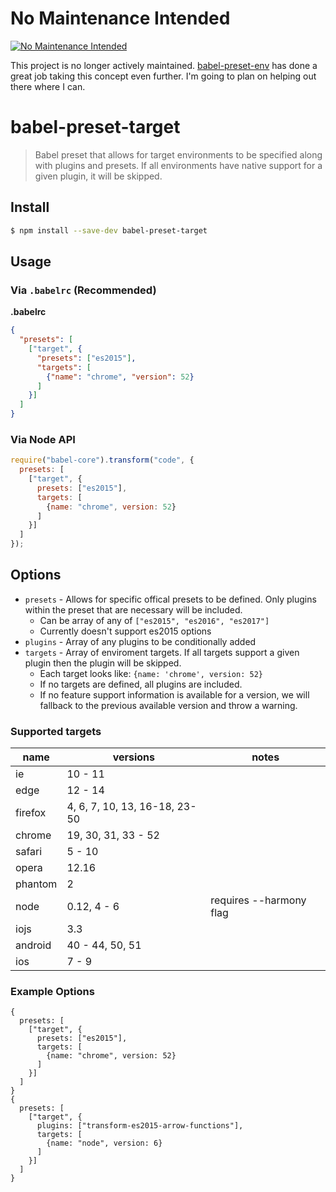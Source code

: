 # No Maintenance Intended

[![No Maintenance Intended](http://unmaintained.tech/badge.svg)](http://unmaintained.tech/)

This project is no longer actively maintained. [babel-preset-env](https://github.com/babel/babel-preset-env) has done a great job taking this concept even further. I'm going to plan on helping out there where I can.

# babel-preset-target

> Babel preset that allows for target environments to be specified along with plugins and presets. If all environments have native support for a given plugin, it will be skipped.

## Install

```sh
$ npm install --save-dev babel-preset-target
```

## Usage

### Via `.babelrc` (Recommended)

**.babelrc**

```json
{
  "presets": [
    ["target", {
      "presets": ["es2015"],
      "targets": [
        {"name": "chrome", "version": 52}
      ]
    }]
  ]
}
```

### Via Node API

```javascript
require("babel-core").transform("code", {
  presets: [
    ["target", {
      presets: ["es2015"],
      targets: [
        {name: "chrome", version: 52}
      ]
    }]
  ]
});
```

## Options

* `presets` - Allows for specific offical presets to be defined. Only plugins within the preset that are necessary will be included.
  * Can be array of any of `["es2015", "es2016", "es2017"]`
  * Currently doesn't support es2015 options
* `plugins` - Array of any plugins to be conditionally added
* `targets` - Array of enviroment targets. If all targets support a given plugin then the plugin will be skipped.
  * Each target looks like: `{name: 'chrome', version: 52}`
  * If no targets are defined, all plugins are included.
  * If no feature support information is available for a version, we will fallback to the previous available version and throw a warning.
  
### Supported targets
| name    | versions                      | notes |
| ------- | ----------------------------- | ------------------------ |
| ie      | 10 - 11                       |                          |
| edge    | 12 - 14                       |                          |
| firefox | 4, 6, 7, 10, 13, 16-18, 23-50 |                          |
| chrome  | 19, 30, 31, 33 - 52           |                          |
| safari  | 5 - 10                        |                          |
| opera   | 12.16                         |                          |
| phantom | 2                             |                          |
| node    | 0.12, 4 - 6                   | requires --harmony flag  |
| iojs    | 3.3                           |                          |
| android | 40 - 44, 50, 51               |                          |
| ios     | 7 - 9                         |                          |

### Example Options
```
{
  presets: [
    ["target", {
      presets: ["es2015"],
      targets: [
        {name: "chrome", version: 52}
      ]
    }]
  ]
}
{
  presets: [
    ["target", {
      plugins: ["transform-es2015-arrow-functions"],
      targets: [
        {name: "node", version: 6}
      ]
    }]
  ]
}
```
